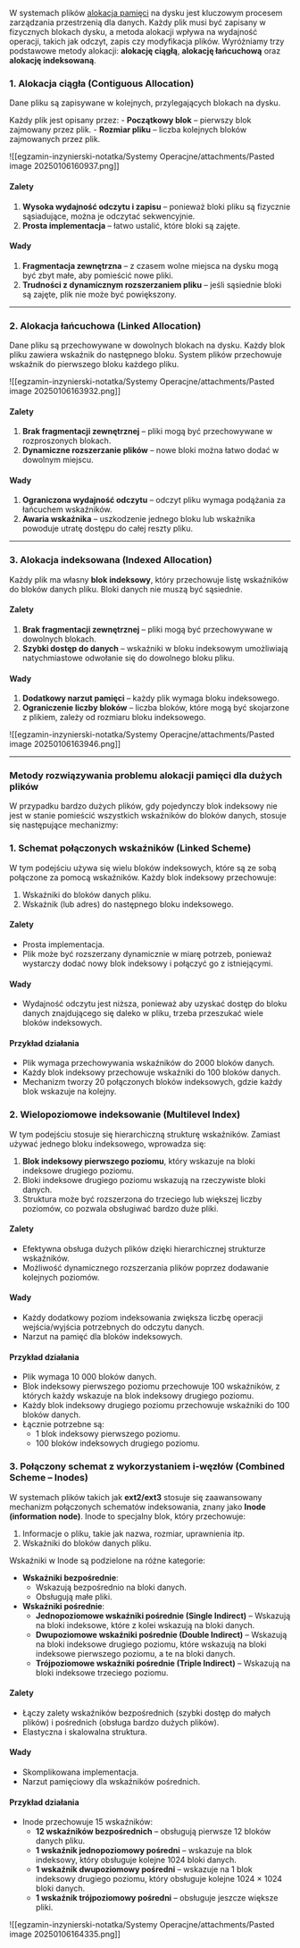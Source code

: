 W systemach plików [alokacja pamięci](https://www.youtube.com/watch?v=B1_er2nGKao) na dysku jest kluczowym procesem zarządzania przestrzenią dla danych. Każdy plik musi być zapisany w fizycznych blokach dysku, a metoda alokacji wpływa na wydajność operacji, takich jak odczyt, zapis czy modyfikacja plików. Wyróżniamy trzy podstawowe metody alokacji: **alokację ciągłą**, **alokację łańcuchową** oraz **alokację indeksowaną**.

### **1. Alokacja ciągła (Contiguous Allocation)**
Dane pliku są zapisywane w kolejnych, przylegających blokach na dysku.

Każdy plik jest opisany przez:
    - **Początkowy blok** – pierwszy blok zajmowany przez plik.
    - **Rozmiar pliku** – liczba kolejnych bloków zajmowanych przez plik.

![[egzamin-inzynierski-notatka/Systemy Operacjne/attachments/Pasted image 20250106160937.png]]
#### **Zalety**
1. **Wysoka wydajność odczytu i zapisu** – ponieważ bloki pliku są fizycznie sąsiadujące, można je odczytać sekwencyjnie.
2. **Prosta implementacja** – łatwo ustalić, które bloki są zajęte.
#### **Wady**
1. **Fragmentacja zewnętrzna** – z czasem wolne miejsca na dysku mogą być zbyt małe, aby pomieścić nowe pliki.
2. **Trudności z dynamicznym rozszerzaniem pliku** – jeśli sąsiednie bloki są zajęte, plik nie może być powiększony.
---
### **2. Alokacja łańcuchowa (Linked Allocation)**
Dane pliku są przechowywane w dowolnych blokach na dysku. Każdy blok pliku zawiera wskaźnik do następnego bloku. System plików przechowuje wskaźnik do pierwszego bloku każdego pliku.

![[egzamin-inzynierski-notatka/Systemy Operacjne/attachments/Pasted image 20250106163932.png]]

#### **Zalety**
1. **Brak fragmentacji zewnętrznej** – pliki mogą być przechowywane w rozproszonych blokach.
2. **Dynamiczne rozszerzanie plików** – nowe bloki można łatwo dodać w dowolnym miejscu.
#### **Wady**
1. **Ograniczona wydajność odczytu** – odczyt pliku wymaga podążania za łańcuchem wskaźników.
2. **Awaria wskaźnika** – uszkodzenie jednego bloku lub wskaźnika powoduje utratę dostępu do całej reszty pliku.

---
### **3. Alokacja indeksowana (Indexed Allocation)**
Każdy plik ma własny **blok indeksowy**, który przechowuje listę wskaźników do bloków danych pliku. Bloki danych nie muszą być sąsiednie.
#### **Zalety**
1. **Brak fragmentacji zewnętrznej** – pliki mogą być przechowywane w dowolnych blokach.
2. **Szybki dostęp do danych** – wskaźniki w bloku indeksowym umożliwiają natychmiastowe odwołanie się do dowolnego bloku pliku.
#### **Wady**
1. **Dodatkowy narzut pamięci** – każdy plik wymaga bloku indeksowego.
2. **Ograniczenie liczby bloków** – liczba bloków, które mogą być skojarzone z plikiem, zależy od rozmiaru bloku indeksowego.

![[egzamin-inzynierski-notatka/Systemy Operacjne/attachments/Pasted image 20250106163946.png]]

---
### **Metody rozwiązywania problemu alokacji pamięci dla dużych plików**
W przypadku bardzo dużych plików, gdy pojedynczy blok indeksowy nie jest w stanie pomieścić wszystkich wskaźników do bloków danych, stosuje się następujące mechanizmy:

### **1. Schemat połączonych wskaźników (Linked Scheme)**

W tym podejściu używa się wielu bloków indeksowych, które są ze sobą połączone za pomocą wskaźników. Każdy blok indeksowy przechowuje:

1. Wskaźniki do bloków danych pliku.
2. Wskaźnik (lub adres) do następnego bloku indeksowego.

#### **Zalety**
- Prosta implementacja.
- Plik może być rozszerzany dynamicznie w miarę potrzeb, ponieważ wystarczy dodać nowy blok indeksowy i połączyć go z istniejącymi.

#### **Wady**
- Wydajność odczytu jest niższa, ponieważ aby uzyskać dostęp do bloku danych znajdującego się daleko w pliku, trzeba przeszukać wiele bloków indeksowych.

#### **Przykład działania**
- Plik wymaga przechowywania wskaźników do 2000 bloków danych.
- Każdy blok indeksowy przechowuje wskaźniki do 100 bloków danych.
- Mechanizm tworzy 20 połączonych bloków indeksowych, gdzie każdy blok wskazuje na kolejny.

### **2. Wielopoziomowe indeksowanie (Multilevel Index)**

W tym podejściu stosuje się hierarchiczną strukturę wskaźników. Zamiast używać jednego bloku indeksowego, wprowadza się:

1. **Blok indeksowy pierwszego poziomu**, który wskazuje na bloki indeksowe drugiego poziomu.
2. Bloki indeksowe drugiego poziomu wskazują na rzeczywiste bloki danych.
3. Struktura może być rozszerzona do trzeciego lub większej liczby poziomów, co pozwala obsługiwać bardzo duże pliki.

#### **Zalety**
- Efektywna obsługa dużych plików dzięki hierarchicznej strukturze wskaźników.
- Możliwość dynamicznego rozszerzania plików poprzez dodawanie kolejnych poziomów.

#### **Wady**
- Każdy dodatkowy poziom indeksowania zwiększa liczbę operacji wejścia/wyjścia potrzebnych do odczytu danych.
- Narzut na pamięć dla bloków indeksowych.

#### **Przykład działania**
- Plik wymaga 10 000 bloków danych.
- Blok indeksowy pierwszego poziomu przechowuje 100 wskaźników, z których każdy wskazuje na blok indeksowy drugiego poziomu.
- Każdy blok indeksowy drugiego poziomu przechowuje wskaźniki do 100 bloków danych.
- Łącznie potrzebne są:
    - 1 blok indeksowy pierwszego poziomu.
    - 100 bloków indeksowych drugiego poziomu.

### **3. Połączony schemat z wykorzystaniem i-węzłów (Combined Scheme – Inodes)**

W systemach plików takich jak **ext2/ext3** stosuje się zaawansowany mechanizm połączonych schematów indeksowania, znany jako **Inode (information node)**. Inode to specjalny blok, który przechowuje:

1. Informacje o pliku, takie jak nazwa, rozmiar, uprawnienia itp.
2. Wskaźniki do bloków danych pliku.

Wskaźniki w Inode są podzielone na różne kategorie:
- **Wskaźniki bezpośrednie**:
    - Wskazują bezpośrednio na bloki danych.
    - Obsługują małe pliki.
- **Wskaźniki pośrednie**:
    - **Jednopoziomowe wskaźniki pośrednie (Single Indirect)** – Wskazują na bloki indeksowe, które z kolei wskazują na bloki danych.
    - **Dwupoziomowe wskaźniki pośrednie (Double Indirect)** – Wskazują na bloki indeksowe drugiego poziomu, które wskazują na bloki indeksowe pierwszego poziomu, a te na bloki danych.
    - **Trójpoziomowe wskaźniki pośrednie (Triple Indirect)** – Wskazują na bloki indeksowe trzeciego poziomu.

#### **Zalety**
- Łączy zalety wskaźników bezpośrednich (szybki dostęp do małych plików) i pośrednich (obsługa bardzo dużych plików).
- Elastyczna i skalowalna struktura.

#### **Wady**
- Skomplikowana implementacja.
- Narzut pamięciowy dla wskaźników pośrednich.

#### **Przykład działania**
- Inode przechowuje 15 wskaźników:
    - **12 wskaźników bezpośrednich** – obsługują pierwsze 12 bloków danych pliku.
    - **1 wskaźnik jednopoziomowy pośredni** – wskazuje na blok indeksowy, który obsługuje kolejne 1024 bloki danych.
    - **1 wskaźnik dwupoziomowy pośredni** – wskazuje na 1 blok indeksowy drugiego poziomu, który obsługuje kolejne 1024 × 1024 bloki danych.
    - **1 wskaźnik trójpoziomowy pośredni** – obsługuje jeszcze większe pliki.

![[egzamin-inzynierski-notatka/Systemy Operacjne/attachments/Pasted image 20250106164335.png]]